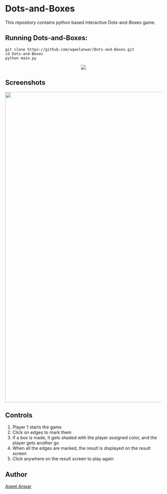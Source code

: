 # Dots-and-Boxes


This repository contains python based interactive Dots-and-Boxes game.

## Running Dots-and-Boxes:

```
git clone https://github.com/aqeelanwar/Dots-and-Boxes.git
cd Dots-and-Boxes
python main.py
```

<p align="center">
<img src="/images/preview.gif">
</p>

## Screenshots
<p align="center">
<img width=1000 src="/images/screenshot.png">

</p>

## Controls
1. Player 1 starts the game
2. Click on edges to mark them
3. If a box is made, it gets shaded with the player assigned color, and the player gets another go
4. When all the edges are marked, the result is displayed on the result screen
5. Click anywhere on the result screen to play again



## Author
[Aqeel Anwar](https://www.prism.gatech.edu/~manwar8)